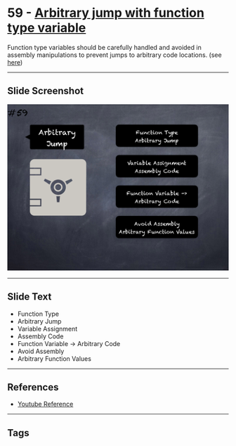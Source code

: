 # 59 - [Arbitrary jump with function type variable](Arbitrary%20jump%20with%20function%20type%20variable.md)
Function type variables should be carefully handled and avoided in assembly manipulations to prevent jumps to arbitrary code locations. (see [here](https://swcregistry.io/docs/SWC-127))

___
## Slide Screenshot
![059.png](../../images/4.Pitfalls%20and%20Best%20Practices%20101/059.png)
___
## Slide Text
- Function Type
- Arbitrary Jump
- Variable Assignment
- Assembly Code
- Function Variable -> Arbitrary Code
- Avoid Assembly
- Arbitrary Function Values
___
## References
- [Youtube Reference](https://youtu.be/YVewx1xVROE?t=1661)
___
## Tags